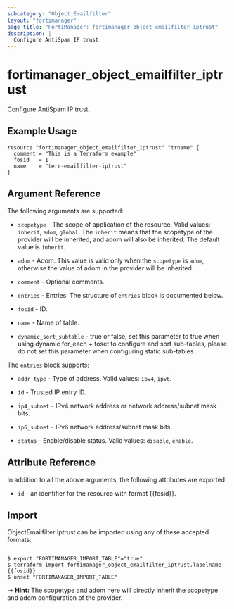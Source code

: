 ```yaml
---
subcategory: "Object Emailfilter"
layout: "fortimanager"
page_title: "FortiManager: fortimanager_object_emailfilter_iptrust"
description: |-
  Configure AntiSpam IP trust.
---
```


# fortimanager_object_emailfilter_iptrust
Configure AntiSpam IP trust.

## Example Usage

```hcl
resource "fortimanager_object_emailfilter_iptrust" "trname" {
  comment = "This is a Terraform example"
  fosid   = 1
  name    = "terr-emailfilter-iptrust"
}
```

## Argument Reference


The following arguments are supported:

* `scopetype` - The scope of application of the resource. Valid values: `inherit`, `adom`, `global`. The `inherit` means that the scopetype of the provider will be inherited, and adom will also be inherited. The default value is `inherit`.
* `adom` - Adom. This value is valid only when the `scopetype` is `adom`, otherwise the value of adom in the provider will be inherited.

* `comment` - Optional comments.
* `entries` - Entries. The structure of `entries` block is documented below.
* `fosid` - ID.
* `name` - Name of table.
* `dynamic_sort_subtable` - true or false, set this parameter to true when using dynamic for_each + toset to configure and sort sub-tables, please do not set this parameter when configuring static sub-tables.

The `entries` block supports:

* `addr_type` - Type of address. Valid values: `ipv4`, `ipv6`.

* `id` - Trusted IP entry ID.
* `ip4_subnet` - IPv4 network address or network address/subnet mask bits.
* `ip6_subnet` - IPv6 network address/subnet mask bits.
* `status` - Enable/disable status. Valid values: `disable`, `enable`.



## Attribute Reference

In addition to all the above arguments, the following attributes are exported:
* `id` - an identifier for the resource with format {{fosid}}.

## Import

ObjectEmailfilter Iptrust can be imported using any of these accepted formats:
```

$ export "FORTIMANAGER_IMPORT_TABLE"="true"
$ terraform import fortimanager_object_emailfilter_iptrust.labelname {{fosid}}
$ unset "FORTIMANAGER_IMPORT_TABLE"
```
-> **Hint:** The scopetype and adom here will directly inherit the scopetype and adom configuration of the provider.
